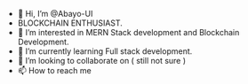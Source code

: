 - 👋 Hi, I’m @Abayo-UI
- BLOCKCHAIN ENTHUSIAST.
- 👀 I’m interested in MERN Stack development and Blockchain Development.
- 🌱 I’m currently learning Full stack development.
- 💞️ I’m looking to collaborate on ( still not sure )
- 📫 How to reach me

<!---
Abayo-UI/Abayo-UI is a ✨ special ✨ repository because its `README.md` (this file) appears on your GitHub profile.
You can click the Preview link to take a look at your changes.
--->
